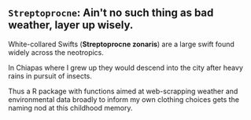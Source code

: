 ## `Streptoprocne`: Ain't no such thing as bad weather, layer up wisely.

White-collared Swifts (**Streptoprocne zonaris**) are a large swift found widely across the neotropics.

In Chiapas where I grew up they would descend into the city after heavy rains in pursuit of insects. 

Thus a R package with functions aimed at web-scrapping weather and environmental data broadly to inform my own clothing choices gets the naming nod at this childhood memory. 
